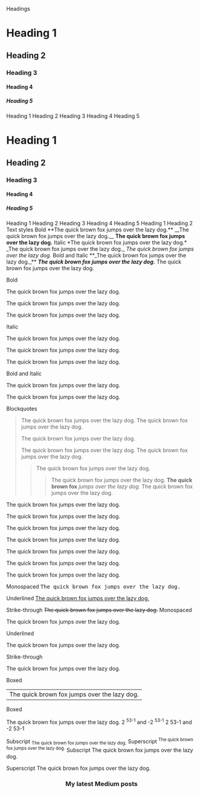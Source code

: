 Headings
# Heading 1
## Heading 2
### Heading 3
#### Heading 4
##### Heading 5
Heading 1
Heading 2
Heading 3
Heading 4
Heading 5
<h1>Heading 1</h1>
<h2>Heading 2</h2>
<h3>Heading 3</h3>
<h4>Heading 4</h4>
<h5>Heading 5</h5>
Heading 1
Heading 2
Heading 3
Heading 4
Heading 5
Heading 1
Heading 2
Text styles
Bold
**The quick brown fox jumps over the lazy dog.**
__The quick brown fox jumps over the lazy dog.__
<strong>The quick brown fox jumps over the lazy dog.</strong>
Italic
*The quick brown fox jumps over the lazy dog.*
_The quick brown fox jumps over the lazy dog._
<em>The quick brown fox jumps over the lazy dog.</em>
Bold and Italic
**_The quick brown fox jumps over the lazy dog._**
<strong><em>The quick brown fox jumps over the lazy dog.</em></strong>
The quick brown fox jumps over the lazy dog.

Bold

The quick brown fox jumps over the lazy dog.

The quick brown fox jumps over the lazy dog.

The quick brown fox jumps over the lazy dog.

Italic

The quick brown fox jumps over the lazy dog.

The quick brown fox jumps over the lazy dog.

The quick brown fox jumps over the lazy dog.

Bold and Italic

The quick brown fox jumps over the lazy dog.

The quick brown fox jumps over the lazy dog.

Blockquotes

> The quick brown fox jumps over the lazy dog.
> The quick brown fox jumps over the lazy dog.
> 
> The quick brown fox jumps over the lazy dog.
> 
> The quick brown fox jumps over the lazy dog.
> The quick brown fox jumps over the lazy dog.
>> The quick brown fox jumps over the lazy dog.
>>> The quick brown fox jumps over the lazy dog.
> **The quick brown fox** *jumps over the lazy dog.*
The quick brown fox jumps over the lazy dog.

The quick brown fox jumps over the lazy dog.

The quick brown fox jumps over the lazy dog.

The quick brown fox jumps over the lazy dog.

The quick brown fox jumps over the lazy dog.

The quick brown fox jumps over the lazy dog.

The quick brown fox jumps over the lazy dog.

The quick brown fox jumps over the lazy dog.

Monospaced
<samp>The quick brown fox jumps over the lazy dog.</samp>

Underlined
<ins>The quick brown fox jumps over the lazy dog.</ins>

Strike-through
~~The quick brown fox jumps over the lazy dog.~~
Monospaced

The quick brown fox jumps over the lazy dog.

Underlined

The quick brown fox jumps over the lazy dog.

Strike-through

The quick brown fox jumps over the lazy dog.

Boxed
<table><tr><td>The quick brown fox jumps over the lazy dog.</td></tr></table>
Boxed

The quick brown fox jumps over the lazy dog.
2 <sup>53-1</sup> and -2 <sup>53-1</sup> 
2 53-1 and -2 53-1

Subscript <sub>The quick brown fox jumps over the lazy dog.</sub>
Superscript <sup>The quick brown fox jumps over the lazy dog.</sup>
Subscript The quick brown fox jumps over the lazy dog.

Superscript The quick brown fox jumps over the lazy dog.
</p>


<h3 align="center"> My latest Medium posts </h3>

